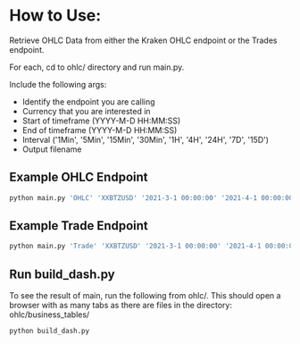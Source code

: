 # How to Use:

Retrieve OHLC Data from either the Kraken OHLC endpoint or the Trades endpoint.

For each, cd to ohlc/ directory and run main.py.

Include the following args:
- Identify the endpoint you are calling
- Currency that you are interested in
- Start of timeframe (YYYY-M-D HH:MM:SS)
- End of timeframe (YYYY-M-D HH:MM:SS)
- Interval ('1Min', '5Min', '15Min', '30Min', '1H', '4H', '24H',  '7D', '15D')
- Output filename 




## Example OHLC Endpoint



```bash
python main.py 'OHLC' 'XXBTZUSD' '2021-3-1 00:00:00' '2021-4-1 00:00:00' '4H' 'OHLC_analysis_file_mar2021_4H.parquet'

```

## Example Trade Endpoint

```bash
python main.py 'Trade' 'XXBTZUSD' '2021-3-1 00:00:00' '2021-4-1 00:00:00' '4H' 'Trade_analysis_file_mar2021_4H.parquet'

```

## Run build_dash.py
To see the result of main, run the following from ohlc/. This should open a browser with as many tabs as there are files in the directory:  ohlc/business_tables/

```bash
python build_dash.py
```

